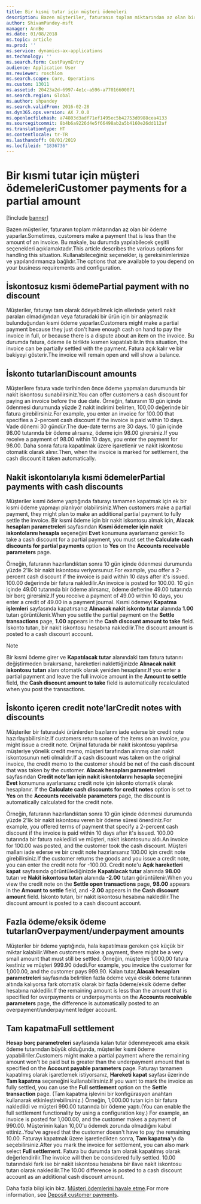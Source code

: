 ```yaml
---
title: Bir kısmi tutar için müşteri ödemeleri
description: Bazen müşteriler, faturanın toplam miktarından az olan bir ödeme yaparlar. Bu makale, bu durumda yapılabilecek çeşitli seçenekleri açıklamaktadır. Kullanabileceğiniz seçenekler, iş gereksinimlerinize ve yapılandırmanıza bağlıdır.
author: ShivamPandey-msft
manager: AnnBe
ms.date: 01/08/2018
ms.topic: article
ms.prod: ''
ms.service: dynamics-ax-applications
ms.technology: ''
ms.search.form: CustPaymEntry
audience: Application User
ms.reviewer: roschlom
ms.search.scope: Core, Operations
ms.custom: 13011
ms.assetid: 20423a2d-6997-4e1c-a596-a77016600071
ms.search.region: Global
ms.author: shpandey
ms.search.validFrom: 2016-02-28
ms.dyn365.ops.version: AX 7.0.0
ms.openlocfilehash: a74803d3adf71ef1495ec5b42753d0988cea4133
ms.sourcegitcommit: 8b4b6a9226d4e5f66498ab2a5b4160e26dd112af
ms.translationtype: HT
ms.contentlocale: tr-TR
ms.lasthandoff: 08/01/2019
ms.locfileid: "1836736"
---
```

# <a name="customer-payments-for-a-partial-amount"></a><span data-ttu-id="b4890-105">Bir kısmi tutar için müşteri ödemeleri</span><span class="sxs-lookup"><span data-stu-id="b4890-105">Customer payments for a partial amount</span></span>

[!include [banner](../includes/banner.md)]

<span data-ttu-id="b4890-106">Bazen müşteriler, faturanın toplam miktarından az olan bir ödeme yaparlar.</span><span class="sxs-lookup"><span data-stu-id="b4890-106">Sometimes, customers make a payment that is less than the amount of an invoice.</span></span> <span data-ttu-id="b4890-107">Bu makale, bu durumda yapılabilecek çeşitli seçenekleri açıklamaktadır.</span><span class="sxs-lookup"><span data-stu-id="b4890-107">This article describes the various options for handling this situation.</span></span> <span data-ttu-id="b4890-108">Kullanabileceğiniz seçenekler, iş gereksinimlerinize ve yapılandırmanıza bağlıdır.</span><span class="sxs-lookup"><span data-stu-id="b4890-108">The options that are available to you depend on your business requirements and configuration.</span></span>

<a name="partial-payment-with-no-discount"></a><span data-ttu-id="b4890-109">İskontosuz kısmi ödeme</span><span class="sxs-lookup"><span data-stu-id="b4890-109">Partial payment with no discount</span></span>
--------------------------------

<span data-ttu-id="b4890-110">Müşteriler, faturayı tam olarak ödeyebilmek için ellerinde yeterli nakit paraları olmadığından veya faturadaki bir ürün için bir anlaşmazlık bulunduğundan kısmi ödeme yaparlar.</span><span class="sxs-lookup"><span data-stu-id="b4890-110">Customers might make a partial payment because they just don't have enough cash on hand to pay the invoice in full, or because there is a dispute about an item on the invoice.</span></span> <span data-ttu-id="b4890-111">Bu durumda fatura, ödeme ile birlikte kısmen kapatılabilir.</span><span class="sxs-lookup"><span data-stu-id="b4890-111">In this situation, the invoice can be partially settled with the payment.</span></span> <span data-ttu-id="b4890-112">Fatura açık kalır ve bir bakiyeyi gösterir.</span><span class="sxs-lookup"><span data-stu-id="b4890-112">The invoice will remain open and will show a balance.</span></span>

## <a name="discount-amounts"></a><span data-ttu-id="b4890-113">İskonto tutarları</span><span class="sxs-lookup"><span data-stu-id="b4890-113">Discount amounts</span></span>
<span data-ttu-id="b4890-114">Müşterilere fatura vade tarihinden önce ödeme yapmaları durumunda bir nakit iskontosu sunabilirsiniz.</span><span class="sxs-lookup"><span data-stu-id="b4890-114">You can offer customers a cash discount for paying an invoice before the due date.</span></span> <span data-ttu-id="b4890-115">Örneğin, faturanın 10 gün içinde ödenmesi durumunda yüzde 2 nakit indirimi belirten, 100,00 değerinde bir fatura girebilirsiniz.</span><span class="sxs-lookup"><span data-stu-id="b4890-115">For example, you enter an invoice for 100.00 that specifies a 2-percent cash discount if the invoice is paid within 10 days.</span></span> <span data-ttu-id="b4890-116">Vade dönemi 30 gündür.</span><span class="sxs-lookup"><span data-stu-id="b4890-116">The due-date terms are 30 days.</span></span> <span data-ttu-id="b4890-117">10 gün içinde 98.00 tutarında bir ödeme alırsanız, ödeme için 98.00 girersiniz.</span><span class="sxs-lookup"><span data-stu-id="b4890-117">If you receive a payment of 98.00 within 10 days, you enter the payment for 98.00.</span></span> <span data-ttu-id="b4890-118">Daha sonra fatura kapatılmak üzere işaretlenir ve nakit iskontosu otomatik olarak alınır.</span><span class="sxs-lookup"><span data-stu-id="b4890-118">Then, when the invoice is marked for settlement, the cash discount it taken automatically.</span></span>

## <a name="partial-payments-with-cash-discounts"></a><span data-ttu-id="b4890-119">Nakit iskontolarıyla kısmi ödemeler</span><span class="sxs-lookup"><span data-stu-id="b4890-119">Partial payments with cash discounts</span></span>
<span data-ttu-id="b4890-120">Müşteriler kısmi ödeme yaptığında faturayı tamamen kapatmak için ek bir kısmi ödeme yapmayı planlıyor olabilirsiniz.</span><span class="sxs-lookup"><span data-stu-id="b4890-120">When customers make a partial payment, they might plan to make an additional partial payment to fully settle the invoice.</span></span> <span data-ttu-id="b4890-121">Bir kısmi ödeme için bir nakit iskontosu almak için, **Alacak hesapları parametreleri** sayfasından **Kısmi ödemeler için nakit iskontolarını hesapla** seçeneğini **Evet** konumuna ayarlamanız gerekir.</span><span class="sxs-lookup"><span data-stu-id="b4890-121">To take a cash discount for a partial payment, you must set the **Calculate cash discounts for partial payments** option to **Yes** on the **Accounts receivable parameters** page.</span></span> 

<span data-ttu-id="b4890-122">Örneğin, faturanın hazırlandıktan sonra 10 gün içinde ödenmesi durumunda yüzde 2'lik bir nakit iskontosu veriyorsunuz.</span><span class="sxs-lookup"><span data-stu-id="b4890-122">For example, you offer a 2-percent cash discount if the invoice is paid within 10 days after it's issued.</span></span> <span data-ttu-id="b4890-123">100.00 değerinde bir fatura nakledilir.</span><span class="sxs-lookup"><span data-stu-id="b4890-123">An invoice is posted for 100.00.</span></span> <span data-ttu-id="b4890-124">10 gün içinde 49.00 tutarında bir ödeme alırsanız, ödeme defterine 49.00 tutarında bir borç girersiniz.</span><span class="sxs-lookup"><span data-stu-id="b4890-124">If you receive a payment of 49.00 within 10 days, you enter a credit of 49.00 in a payment journal.</span></span> <span data-ttu-id="b4890-125">Kısmi ödemeyi **Kapatma işlemleri** sayfasında kapatırsanız **Alınacak nakit iskonto tutar** alanında **1.00** tutarı görüntülenir.</span><span class="sxs-lookup"><span data-stu-id="b4890-125">When you settle the partial payment on the **Settle transactions** page, **1.00** appears in the **Cash discount amount to take** field.</span></span> <span data-ttu-id="b4890-126">İskonto tutarı, bir nakit iskontosu hesabına nakledilir.</span><span class="sxs-lookup"><span data-stu-id="b4890-126">The discount amount is posted to a cash discount account.</span></span> 

> [!NOTE] 
> <span data-ttu-id="b4890-127">Bir kısmi ödeme girer ve **Kapatılacak tutar** alanındaki tam fatura tutarını değiştirmeden bırakırsanız, hareketleri naklettiğinizde **Alınacak nakit iskontosu tutarı** alanı otomatik olarak yeniden hesaplanır.</span><span class="sxs-lookup"><span data-stu-id="b4890-127">If you enter a partial payment and leave the full invoice amount in the **Amount to settle** field, the **Cash discount amount to take** field is automatically recalculated when you post the transactions.</span></span>

## <a name="credit-notes-with-discounts"></a><span data-ttu-id="b4890-128">İskonto içeren credit note'lar</span><span class="sxs-lookup"><span data-stu-id="b4890-128">Credit notes with discounts</span></span>
<span data-ttu-id="b4890-129">Müşteriler bir faturadaki ürünlerden bazılarını iade ederse bir credit note hazırlayabilirsiniz.</span><span class="sxs-lookup"><span data-stu-id="b4890-129">If customers return some of the items on an invoice, you might issue a credit note.</span></span> <span data-ttu-id="b4890-130">Orijinal faturada bir nakit iskontosu yapılırsa müşteriye yönelik credit memo, müşteri tarafından alınmış olan nakit iskontosunun neti olmalıdır.</span><span class="sxs-lookup"><span data-stu-id="b4890-130">If a cash discount was taken on the original invoice, the credit memo to the customer should be net of the cash discount that was taken by the customer.</span></span> <span data-ttu-id="b4890-131">**Alacak hesapları parametreleri** sayfasından **Credit note'ları için nakit iskontolarını hesapla** seçeneğini **Evet** konumuna ayarlarsanız credit note için iskonto otomatik olarak hesaplanır. </span><span class="sxs-lookup"><span data-stu-id="b4890-131">If the **Calculate cash discounts for credit notes** option is set to **Yes** on the **Accounts receivable parameters** page, the discount is automatically calculated for the credit note.</span></span> 

<span data-ttu-id="b4890-132">Örneğin, faturanın hazırlandıktan sonra 10 gün içinde ödenmesi durumunda yüzde 2'lik bir nakit iskontosu veren bir ödeme süresi önerdiniz.</span><span class="sxs-lookup"><span data-stu-id="b4890-132">For example, you offered terms of payment that specify a 2-percent cash discount if the invoice is paid within 10 days after it's issued.</span></span> <span data-ttu-id="b4890-133">100.00 tutarında bir fatura nakledildi ve müşteri, nakit iskontosunu aldı.</span><span class="sxs-lookup"><span data-stu-id="b4890-133">An invoice for 100.00 was posted, and the customer took the cash discount.</span></span> <span data-ttu-id="b4890-134">Müşteri malları iade ederse ve bir credit note hazırlarsanız 100.00 için credit note girebilirsiniz.</span><span class="sxs-lookup"><span data-stu-id="b4890-134">If the customer returns the goods and you issue a credit note, you can enter the credit note for -100.00.</span></span> <span data-ttu-id="b4890-135">Credit note'u **Açık hareketleri kapat** sayfasında görüntülediğinizde **Kapatılacak tutar** alanında **98.00** tutarı ve **Nakit iskontosu tutarı** alanında **-2.00** tutarı görüntülenir.</span><span class="sxs-lookup"><span data-stu-id="b4890-135">When you view the credit note on the **Settle open transactions** page, **98.00** appears in the **Amount to settle** field, and **-2.00** appears in the **Cash discount amount** field.</span></span> <span data-ttu-id="b4890-136">İskonto tutarı, bir nakit iskontosu hesabına nakledilir.</span><span class="sxs-lookup"><span data-stu-id="b4890-136">The discount amount is posted to a cash discount account.</span></span>

## <a name="overpaymentunderpayment-amounts"></a><span data-ttu-id="b4890-137">Fazla ödeme/eksik ödeme tutarları</span><span class="sxs-lookup"><span data-stu-id="b4890-137">Overpayment/underpayment amounts</span></span>
<span data-ttu-id="b4890-138">Müşteriler bir ödeme yaptığında, hala kapatılması gereken çok küçük bir miktar kalabilir.</span><span class="sxs-lookup"><span data-stu-id="b4890-138">When customers make a payment, there might be a very small amount that must still be settled.</span></span> <span data-ttu-id="b4890-139">Örneğin, müşteriye 1.000,00 fatura kestiniz ve müşteri 999.90 ödedi.</span><span class="sxs-lookup"><span data-stu-id="b4890-139">For example, you invoice the customer for 1,000.00, and the customer pays 999.90.</span></span> <span data-ttu-id="b4890-140">Kalan tutar,**Alacak hesapları parametreleri** sayfasında belirtilen fazla ödeme veya eksik ödeme tutarının altında kalıyorsa fark otomatik olarak bir fazla ödeme/eksik ödeme defter hesabına nakledilir.</span><span class="sxs-lookup"><span data-stu-id="b4890-140">If the remaining amount is less than the amount that is specified for overpayments or underpayments on the **Accounts receivable parameters** page, the difference is automatically posted to an overpayment/underpayment ledger account.</span></span>

## <a name="full-settlement"></a><span data-ttu-id="b4890-141">Tam kapatma</span><span class="sxs-lookup"><span data-stu-id="b4890-141">Full settlement</span></span>
<span data-ttu-id="b4890-142">**Hesap borç parametreleri** sayfasında kalan tutar ödenmeyecek ama eksik ödeme tutarından büyük olduğunda, müşteriler kısmi ödeme yapabiliriler.</span><span class="sxs-lookup"><span data-stu-id="b4890-142">Customers might make a partial payment where the remaining amount won't be paid but is greater than the underpayment amount that is specified on the **Account payable parameters** page.</span></span> <span data-ttu-id="b4890-143">Faturayı tamamen kapatılmış olarak işaretlemek istiyorsanız, **Hareketi kapat** sayfası üzerinde **Tam kapatma** seçeneğini kullanabilirsiniz.</span><span class="sxs-lookup"><span data-stu-id="b4890-143">If you want to mark the invoice as fully settled, you can use the **Full settlement** option on the **Settle transaction** page.</span></span> <span data-ttu-id="b4890-144">(Tam kapatma işlevini bir konfigürasyon anahtarı kullanarak etkinleştirebilirsiniz.) Örneğin, 1,000.00 tutarı için bir fatura nakledildi ve müşteri 990.00 tutarında bir ödeme yaptı.</span><span class="sxs-lookup"><span data-stu-id="b4890-144">(You can enable the full settlement functionality by using a configuration key.) For example, an invoice is posted for 1,000.00, and the customer makes a payment of 990.00.</span></span> <span data-ttu-id="b4890-145">Müşterinin kalan 10,00'u ödemek zorunda olmadığını kabul ettiniz..</span><span class="sxs-lookup"><span data-stu-id="b4890-145">You've agreed that the customer doesn't have to pay the remaining 10.00.</span></span> <span data-ttu-id="b4890-146">Faturayı kapatmak üzere işaretledikten sonra, **Tam kapatma**'yı da seçebilirsiniz.</span><span class="sxs-lookup"><span data-stu-id="b4890-146">After you mark the invoice for settlement, you can also mark select **Full settlement**.</span></span> <span data-ttu-id="b4890-147">Fatura bu durumda tam olarak kapatılmış olarak değerlendirilir.</span><span class="sxs-lookup"><span data-stu-id="b4890-147">The invoice will then be considered fully settled.</span></span> <span data-ttu-id="b4890-148">10.00 tutarındaki fark ise bir nakit iskontosu hesabına bir ilave nakit iskontosu tutarı olarak nakledilir.</span><span class="sxs-lookup"><span data-stu-id="b4890-148">The 10.00 difference is posted to a cash discount account as an additional cash discount amount.</span></span>


<span data-ttu-id="b4890-149">Daha fazla bilgi için bkz. [Müşteri ödemlerini havale etme](tasks/deposit-customer-payments.md).</span><span class="sxs-lookup"><span data-stu-id="b4890-149">For more information, see [Deposit customer payments](tasks/deposit-customer-payments.md).</span></span>
